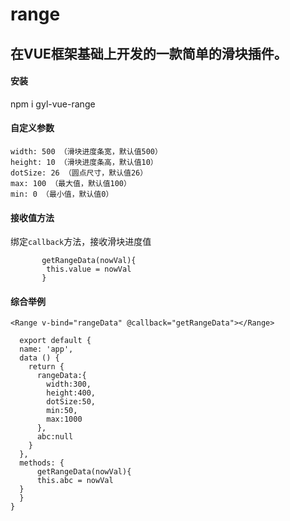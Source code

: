 # range
## 在VUE框架基础上开发的一款简单的滑块插件。  

#### 安装  
npm i gyl-vue-range 
#### 自定义参数  

    width: 500 （滑块进度条宽，默认值500）
    height: 10 （滑块进度条高，默认值10）
    dotSize: 26 （圆点尺寸，默认值26）
    max: 100 （最大值，默认值100）
    min: 0 （最小值，默认值0）  
    
#### 接收值方法   

绑定`callback`方法，接收滑块进度值  

           getRangeData(nowVal){
            this.value = nowVal
           }  
           
#### 综合举例  

    <Range v-bind="rangeData" @callback="getRangeData"></Range>
    
      export default {
      name: 'app',
      data () {
        return {
          rangeData:{
            width:300,
            height:400,
            dotSize:50,
            min:50,
            max:1000
          },
          abc:null
        }
      },
      methods: {
          getRangeData(nowVal){
          this.abc = nowVal
      } 
      }
    }
